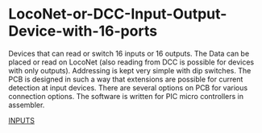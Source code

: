 # LocoNet-or-DCC-Input-Output-Device-with-16-ports
Devices that can read or switch 16 inputs or 16 outputs. The Data can be placed or read on LocoNet (also reading from DCC is possible for devices with only outputs). Addressing is kept very simple with dip switches. The PCB is designed in such a way that extensions are possible for current detection at input devices. There are several options on PCB for various connection options. The software is written for PIC micro controllers in assembler.

[INPUTS](https://github.com/GeertGiebens/LocoNet-or-DCC-Input-Output-Device-with-16-ports/blob/master/Loconet%20input%20Device.png)
